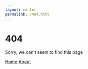 ```yaml
---
layout: center
permalink: /404.html
---
```


# 404

Sorry, we can't seem to find this page

<div class="mt3">
  <a href="{{ site.baseurl }}/" class="button button-blue button-big">Home</a>
  <a href="{{ site.baseurl }}/about/" class="button button-blue button-big">About</a>
</div>
